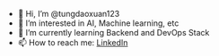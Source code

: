 - 👋 Hi, I’m @tungdaoxuan123
- 👀 I’m interested in AI, Machine learning, etc
- 🌱 I’m currently learning Backend and DevOps Stack
- 📫 How to reach me:
   [LinkedIn](https://www.linkedin.com/in/tung-dao-xuan/)

<!---
tungdaoxuan123/tungdaoxuan123 is a ✨ special ✨ repository because its `README.md` (this file) appears on your GitHub profile.
You can click the Preview link to take a look at your changes.
--->
